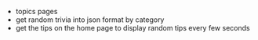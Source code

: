 - topics pages
- get random trivia into json format by category
- get the tips on the home page to display random tips every few seconds